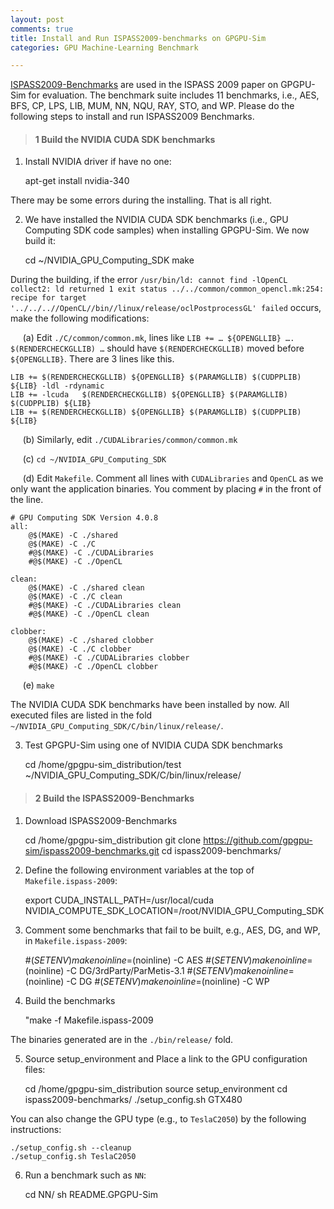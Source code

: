 ```yaml
---
layout: post
comments: true
title: Install and Run ISPASS2009-benchmarks on GPGPU-Sim
categories: GPU Machine-Learning Benchmark

---
```


[ISPASS2009-Benchmarks](https://github.com/gpgpu-sim/ispass2009-benchmarks) are used in the ISPASS 2009 paper on GPGPU-Sim for evaluation. The benchmark suite includes 11 benchmarks, i.e., AES, BFS, CP, LPS, LIB, MUM, NN, NQU, RAY, STO, and WP. Please do the following steps to install and run ISPASS2009 Benchmarks.



> #### 1 Build the NVIDIA CUDA SDK benchmarks

1) Install NVIDIA driver if have no one:

    apt-get install nvidia-340
	
There may be some errors during the installing. That is all right.

2) We have installed the NVIDIA CUDA SDK benchmarks (i.e., GPU Computing SDK code samples) when installing GPGPU-Sim. We now build it:

    cd ~/NVIDIA_GPU_Computing_SDK
	make
	
During the building, if the error `/usr/bin/ld: cannot find -lOpenCL collect2: ld returned 1 exit status ../../common/common_opencl.mk:254: recipe for target '../../..//OpenCL//bin//linux/release/oclPostprocessGL' failed` occurs, make the following modifications:

&nbsp;&nbsp;&nbsp;&nbsp; (a) Edit `./C/common/common.mk`, lines like `LIB += … ${OPENGLLIB} …. $(RENDERCHECKGLLIB) …` should have `$(RENDERCHECKGLLIB)` moved before `${OPENGLLIB}`. There are 3 lines like this.
    
	LIB += $(RENDERCHECKGLLIB) ${OPENGLLIB} $(PARAMGLLIB) $(CUDPPLIB) ${LIB} -ldl -rdynamic
	LIB += -lcuda   $(RENDERCHECKGLLIB) ${OPENGLLIB} $(PARAMGLLIB) $(CUDPPLIB) ${LIB}
	LIB += $(RENDERCHECKGLLIB) ${OPENGLLIB} $(PARAMGLLIB) $(CUDPPLIB) ${LIB}


&nbsp;&nbsp;&nbsp;&nbsp; (b) Similarly, edit `./CUDALibraries/common/common.mk`

&nbsp;&nbsp;&nbsp;&nbsp; (c) `cd ~/NVIDIA_GPU_Computing_SDK`

&nbsp;&nbsp;&nbsp;&nbsp; (d) Edit `Makefile`. Comment all lines with `CUDALibraries` and `OpenCL` as we only want the application binaries. You comment by placing `#` in the front of the line.
    
	# GPU Computing SDK Version 4.0.8
    all:
        @$(MAKE) -C ./shared
        @$(MAKE) -C ./C
        #@$(MAKE) -C ./CUDALibraries
        #@$(MAKE) -C ./OpenCL

    clean:
        @$(MAKE) -C ./shared clean
        @$(MAKE) -C ./C clean
        #@$(MAKE) -C ./CUDALibraries clean
        #@$(MAKE) -C ./OpenCL clean

    clobber:
        @$(MAKE) -C ./shared clobber
        @$(MAKE) -C ./C clobber
        #@$(MAKE) -C ./CUDALibraries clobber
        #@$(MAKE) -C ./OpenCL clobber

    

&nbsp;&nbsp;&nbsp;&nbsp; (e) `make`

The NVIDIA CUDA SDK benchmarks have been installed by now. All executed files are listed in the fold `~/NVIDIA_GPU_Computing_SDK/C/bin/linux/release/`.

3) Test GPGPU-Sim using one of NVIDIA CUDA SDK benchmarks

    cd /home/gpgpu-sim_distribution/test
	~/NVIDIA_GPU_Computing_SDK/C/bin/linux/release/

> #### 2 Build the ISPASS2009-Benchmarks
	
1) Download ISPASS2009-Benchmarks

    cd /home/gpgpu-sim_distribution
	git clone https://github.com/gpgpu-sim/ispass2009-benchmarks.git
    cd ispass2009-benchmarks/
	
2) Define the following environment variables at the top of `Makefile.ispass-2009`:

    export CUDA_INSTALL_PATH=/usr/local/cuda
	NVIDIA_COMPUTE_SDK_LOCATION=/root/NVIDIA_GPU_Computing_SDK

3) Comment some benchmarks that fail to be built, e.g., AES, DG, and WP, in  `Makefile.ispass-2009`:

    #$(SETENV) make noinline=$(noinline) -C AES
	#$(SETENV) make noinline=$(noinline) -C DG/3rdParty/ParMetis-3.1
	#$(SETENV) make noinline=$(noinline) -C DG
	#$(SETENV) make noinline=$(noinline) -C WP

4) Build the benchmarks

    "make -f Makefile.ispass-2009
	
The binaries generated are in the `./bin/release/` fold.

5) Source setup_environment and Place a link to the GPU configuration files:

    cd /home/gpgpu-sim_distribution
	source setup_environment 
	cd ispass2009-benchmarks/
    ./setup_config.sh GTX480

You can also change the GPU type (e.g., to `TeslaC2050`) by the following instructions:

    ./setup_config.sh --cleanup
	./setup_config.sh TeslaC2050
	
6) Run a benchmark such as `NN`:

    cd NN/
	sh README.GPGPU-Sim
	

	